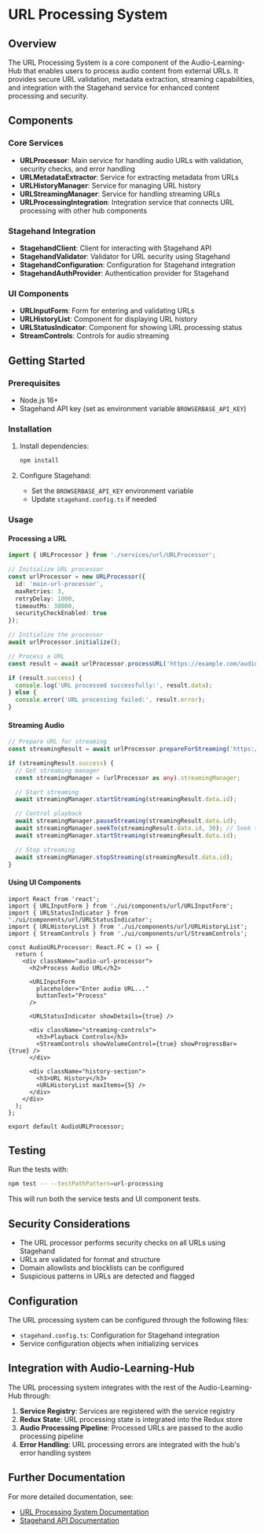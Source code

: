 # URL Processing System

## Overview

The URL Processing System is a core component of the Audio-Learning-Hub that enables users to process audio content from external URLs. It provides secure URL validation, metadata extraction, streaming capabilities, and integration with the Stagehand service for enhanced content processing and security.

## Components

### Core Services

- **URLProcessor**: Main service for handling audio URLs with validation, security checks, and error handling
- **URLMetadataExtractor**: Service for extracting metadata from URLs
- **URLHistoryManager**: Service for managing URL history
- **URLStreamingManager**: Service for handling streaming URLs
- **URLProcessingIntegration**: Integration service that connects URL processing with other hub components

### Stagehand Integration

- **StagehandClient**: Client for interacting with Stagehand API
- **StagehandValidator**: Validator for URL security using Stagehand
- **StagehandConfiguration**: Configuration for Stagehand integration
- **StagehandAuthProvider**: Authentication provider for Stagehand

### UI Components

- **URLInputForm**: Form for entering and validating URLs
- **URLHistoryList**: Component for displaying URL history
- **URLStatusIndicator**: Component for showing URL processing status
- **StreamControls**: Controls for audio streaming

## Getting Started

### Prerequisites

- Node.js 16+
- Stagehand API key (set as environment variable `BROWSERBASE_API_KEY`)

### Installation

1. Install dependencies:
   ```bash
   npm install
   ```

2. Configure Stagehand:
   - Set the `BROWSERBASE_API_KEY` environment variable
   - Update `stagehand.config.ts` if needed

### Usage

#### Processing a URL

```typescript
import { URLProcessor } from './services/url/URLProcessor';

// Initialize URL processor
const urlProcessor = new URLProcessor({
  id: 'main-url-processor',
  maxRetries: 3,
  retryDelay: 1000,
  timeoutMs: 30000,
  securityCheckEnabled: true
});

// Initialize the processor
await urlProcessor.initialize();

// Process a URL
const result = await urlProcessor.processURL('https://example.com/audio.mp3');

if (result.success) {
  console.log('URL processed successfully:', result.data);
} else {
  console.error('URL processing failed:', result.error);
}
```

#### Streaming Audio

```typescript
// Prepare URL for streaming
const streamingResult = await urlProcessor.prepareForStreaming('https://example.com/audio.mp3');

if (streamingResult.success) {
  // Get streaming manager
  const streamingManager = (urlProcessor as any).streamingManager;

  // Start streaming
  await streamingManager.startStreaming(streamingResult.data.id);

  // Control playback
  await streamingManager.pauseStreaming(streamingResult.data.id);
  await streamingManager.seekTo(streamingResult.data.id, 30); // Seek to 30 seconds
  await streamingManager.startStreaming(streamingResult.data.id);

  // Stop streaming
  await streamingManager.stopStreaming(streamingResult.data.id);
}
```

#### Using UI Components

```tsx
import React from 'react';
import { URLInputForm } from './ui/components/url/URLInputForm';
import { URLStatusIndicator } from './ui/components/url/URLStatusIndicator';
import { URLHistoryList } from './ui/components/url/URLHistoryList';
import { StreamControls } from './ui/components/url/StreamControls';

const AudioURLProcessor: React.FC = () => {
  return (
    <div className="audio-url-processor">
      <h2>Process Audio URL</h2>

      <URLInputForm
        placeholder="Enter audio URL..."
        buttonText="Process"
      />

      <URLStatusIndicator showDetails={true} />

      <div className="streaming-controls">
        <h3>Playback Controls</h3>
        <StreamControls showVolumeControl={true} showProgressBar={true} />
      </div>

      <div className="history-section">
        <h3>URL History</h3>
        <URLHistoryList maxItems={5} />
      </div>
    </div>
  );
};

export default AudioURLProcessor;
```

## Testing

Run the tests with:

```bash
npm test -- --testPathPattern=url-processing
```

This will run both the service tests and UI component tests.

## Security Considerations

- The URL processor performs security checks on all URLs using Stagehand
- URLs are validated for format and structure
- Domain allowlists and blocklists can be configured
- Suspicious patterns in URLs are detected and flagged

## Configuration

The URL processing system can be configured through the following files:

- `stagehand.config.ts`: Configuration for Stagehand integration
- Service configuration objects when initializing services

## Integration with Audio-Learning-Hub

The URL processing system integrates with the rest of the Audio-Learning-Hub through:

1. **Service Registry**: Services are registered with the service registry
2. **Redux State**: URL processing state is integrated into the Redux store
3. **Audio Processing Pipeline**: Processed URLs are passed to the audio processing pipeline
4. **Error Handling**: URL processing errors are integrated with the hub's error handling system

## Further Documentation

For more detailed documentation, see:

- [URL Processing System Documentation](../../docs/URL-PROCESSING-SYSTEM.md)
- [Stagehand API Documentation](https://stagehand.example.com/docs)
